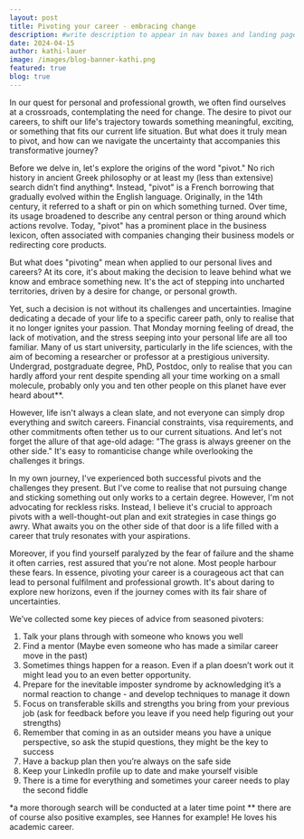 ```yaml
---
layout: post
title: Pivoting your career - embracing change
description: #write description to appear in nav boxes and landing page
date: 2024-04-15 
author: kathi-lauer
image: /images/blog-banner-kathi.png
featured: true
blog: true
---
```


In our quest for personal and professional growth, we often find ourselves at a crossroads, contemplating the need for change. The desire to pivot our careers, to shift our life's trajectory towards something meaningful, exciting, or something that fits our current life situation. But what does it truly mean to pivot, and how can we navigate the uncertainty that accompanies this transformative journey?

Before we delve in, let's explore the origins of the word "pivot." No rich history in ancient Greek philosophy or at least my (less than extensive) search didn’t find anything*. Instead, "pivot" is a French borrowing that gradually evolved within the English language.
Originally, in the 14th century, it referred to a shaft or pin on which something turned. Over time, its usage broadened to describe any central person or thing around which actions revolve. Today, "pivot" has a prominent place in the business lexicon, often associated with companies changing their business models or redirecting core products.

But what does "pivoting" mean when applied to our personal lives and careers? At its core, it's about making the decision to leave behind what we know and embrace something new. It's the act of stepping into uncharted territories, driven by a desire for change, or personal growth.

Yet, such a decision is not without its challenges and uncertainties. Imagine dedicating a decade of your life to a specific career path, only to realise that it no longer ignites your passion. That Monday morning feeling of dread, the lack of motivation, and the stress seeping into your personal life are all too familiar. Many of us start university, particularly in the life sciences, with the aim of becoming a researcher or professor at a prestigious university. Undergrad, postgraduate degree, PhD, Postdoc, only to realise that you can hardly afford your rent despite spending all your time working on a small molecule, probably only you and ten other people on this planet have ever heard about**.

However, life isn't always a clean slate, and not everyone can simply drop everything and switch careers. Financial constraints, visa requirements, and other commitments often tether us to our current situations. And let's not forget the allure of that age-old adage: "The grass is always greener on the other side." It's easy to romanticise change while overlooking the challenges it brings.

In my own journey, I've experienced both successful pivots and the challenges they present. But I've come to realise that not pursuing change and sticking something out only works to a certain degree. 
However, I'm not advocating for reckless risks. Instead, I believe it's crucial to approach pivots with a well-thought-out plan and exit strategies in case things go awry. What awaits you on the other side of that door is a life filled with a career that truly resonates with your aspirations.

Moreover, if you find yourself paralyzed by the fear of failure and the shame it often carries, rest assured that you're not alone. Most people harbour these fears. 
In essence, pivoting your career is a courageous act that can lead to personal fulfilment and professional growth. It's about daring to explore new horizons, even if the journey comes with its fair share of uncertainties. 

We’ve collected some key pieces of advice from seasoned pivoters:
1. Talk your plans through with someone who knows you well 
1. Find a mentor (Maybe even someone who has made a similar career move in the past)
1. Sometimes things happen for a reason. Even if a plan doesn’t work out it might lead you to an even better opportunity.
1. Prepare for the inevitable imposter syndrome by acknowledging it’s a normal reaction to change - and develop techniques to manage it down
1. Focus on transferable skills and strengths you bring from your previous job (ask for feedback before you leave if you need help figuring out your strengths)
1. Remember that coming in as an outsider means you have a unique perspective, so ask the stupid questions, they might be the key to success
1. Have a backup plan then you’re always on the safe side
1. Keep your LinkedIn profile up to date and make yourself visible
1. There is a time for everything and sometimes your career needs to play the second fiddle 


*a more thorough search will be conducted at a later time point
** there are of course also positive examples, see Hannes for example! He loves his academic career.
